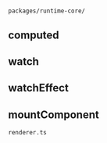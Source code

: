 

#
`packages/runtime-core/`

## computed

## watch

## watchEffect

## mountComponent
`renderer.ts`
